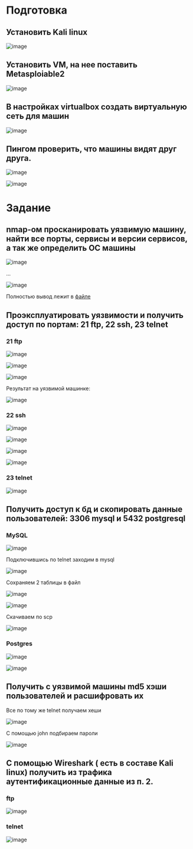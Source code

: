 # Подготовка

## Установить Kali linux

![image](https://github.com/Kcchernikov/information_security/assets/80039707/aaec3217-3394-4951-8c12-a3dd1c65de11)

## Установить VM, на нее поставить Metasploiable2

![image](https://github.com/Kcchernikov/information_security/assets/80039707/9b21ec0e-9995-49ea-9784-b0a1d4821062)

## В настройках virtualbox создать виртуальную сеть для машин

![image](https://github.com/Kcchernikov/information_security/assets/80039707/6010fbb7-fa3e-4d0a-a947-01ea9fae42d6)

## Пингом проверить, что машины видят друг друга.

![image](https://github.com/Kcchernikov/information_security/assets/80039707/78f6b9a7-c6b2-4f77-8a4b-56a79afc2fe9)

![image](https://github.com/Kcchernikov/information_security/assets/80039707/1979e4a9-b079-4345-a618-d8bb72e5e17c)

# Задание

## nmap-ом просканировать уязвимую машину, найти все порты, сервисы и версии сервисов, а так же определить ОС машины

![image](https://github.com/Kcchernikov/information_security/assets/80039707/72dbfd2c-0272-4ab3-946b-c96a24c07375)

...

![image](https://github.com/Kcchernikov/information_security/assets/80039707/8aee2bf7-5c92-4a81-8ecf-5e40961c8634)

Полностью вывод лежит в [файле](https://github.com/Kcchernikov/information_security/blob/main/practise/nmap_result.txt)

## Проэксплуатировать уязвимости и получить доступ по портам: 21 ftp, 22 ssh, 23 telnet

### 21 ftp

![image](https://github.com/Kcchernikov/information_security/assets/80039707/f4705e54-e1b2-4bfb-817d-6b5b973ea1fe)

![image](https://github.com/Kcchernikov/information_security/assets/80039707/d17a5fe7-b14c-4a4d-84ae-c13597084be2)

![image](https://github.com/Kcchernikov/information_security/assets/80039707/de969d82-cbc3-4e6d-9473-33e76e2b0c00)

Результат на уязвимой машинке:

![image](https://github.com/Kcchernikov/information_security/assets/80039707/d8f46be2-60e3-4b20-9ca9-ddd277a6d494)

### 22 ssh

![image](https://github.com/Kcchernikov/information_security/assets/80039707/5865c267-a350-4fa2-ad24-d90c88afbcae)

![image](https://github.com/Kcchernikov/information_security/assets/80039707/de6367a9-8f2d-43a5-badf-bb561146d0bf)

![image](https://github.com/Kcchernikov/information_security/assets/80039707/79390a10-3d99-4c6a-9929-937fb613f6a5)

![image](https://github.com/Kcchernikov/information_security/assets/80039707/c0795fc8-6d5e-47f3-9ce2-00995ecd7b12)

### 23 telnet

![image](https://github.com/Kcchernikov/information_security/assets/80039707/2cee3087-f2ed-4bcc-86cf-7873d8629e34)

## Получить доступ к бд и скопировать данные пользователей: 3306 mysql и 5432 postgresql

### MySQL

![image](https://github.com/Kcchernikov/information_security/assets/80039707/0dea776f-3fd0-446d-8435-dc799bf24a14)

Подключившись по telnet заходим в mysql

![image](https://github.com/Kcchernikov/information_security/assets/80039707/b778c1d2-c35c-4144-8c70-0d8430426517)

Сохраняем 2 таблицы в файл

![image](https://github.com/Kcchernikov/information_security/assets/80039707/e24585d4-badc-4262-8440-feed18d0a138)

![image](https://github.com/Kcchernikov/information_security/assets/80039707/65c6e78e-5144-4926-becb-d2e64141dd0f)

Скачиваем по scp

![image](https://github.com/Kcchernikov/information_security/assets/80039707/318ce8d4-657c-464f-a567-d2756c10ffc3)

### Postgres

![image](https://github.com/Kcchernikov/information_security/assets/80039707/ee88e8d6-005b-434c-a9cb-35e8e96efa4f)

![image](https://github.com/Kcchernikov/information_security/assets/80039707/ed7013f1-8461-4266-9504-52d1b3f7bd49)

## Получить с уязвимой машины md5 хэши пользователей и расшифровать их

Все по тому же telnet получаем хеши

![image](https://github.com/Kcchernikov/information_security/assets/80039707/708bb680-8e17-4460-b742-03d897253a0a)

С помощью john подбираем пароли

![image](https://github.com/Kcchernikov/information_security/assets/80039707/64e0d5b6-9db3-4f58-bc98-04ccbb6c7eda)


## C помощью Wireshark ( есть в составе Kali linux) получить из трафика аутентификационные данные из п. 2.

### ftp

![image](https://github.com/Kcchernikov/information_security/assets/80039707/0966688d-52de-48c0-9d58-7e53cc29be90)

### telnet

![image](https://github.com/Kcchernikov/information_security/assets/80039707/8d4810d9-3a86-4292-b6c0-564bd0d1d392)


